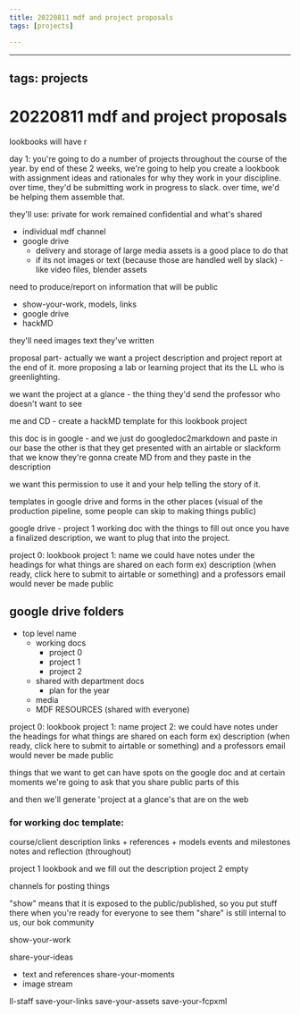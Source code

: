 ```yaml
---
title: 20220811 mdf and project proposals
tags: [projects]

---
```


---
tags: projects
---

# 20220811 mdf and project proposals

lookbooks will have r

day 1: you're going to do a number of projects throughout the course of the year. by end of these 2 weeks, we're going to help you create a lookbook with assignment ideas and rationales for why they work in your discipline.
over time, they'd be submitting work in progress to slack. over time, we'd be helping them assemble that.


they'll use:
private for work remained confidential and what's shared
* individual mdf channel
* google drive
    * delivery and storage of large media assets is a good place to do that
    * if its not images or text (because those are handled well by slack) - like video files, blender assets


need to produce/report on information that will be public
* show-your-work, models, links
* google drive
* hackMD


they'll need images
text they've written



proposal part-
actually we want a project description and project report at the end of it.
more proposing a lab or learning project that its the LL who is greenlighting.

we want the project at a glance - the thing they'd send the professor who doesn't want to see 

me and CD - create a hackMD template for this lookbook project 

this doc is in google - and we just do googledoc2markdown and paste in our base
the other is that they get presented with an airtable or slackform that we know they're gonna create MD from and they paste in the description


we want this permission to use it and your help telling the story of it.

templates in google drive and forms in the other places (visual of the production pipeline, some people can skip to making things public)

google drive - project 1 working doc with the things to fill out
once you have a finalized description, we want to plug that into the project.

project 0: lookbook
project 1: name
we could have notes under the headings for what things are shared on each form
ex) description (when ready, click here to submit to airtable or something) and a professors email would never be made public 



## google drive folders
* top level name
    * working docs
        * project 0
        * project 1
        * project 2
    * shared with department docs
        * plan for the year
    * media
    * MDF RESOURCES (shared with everyone)


project 0: lookbook
project 1: name
project 2: 
we could have notes under the headings for what things are shared on each form
ex) description (when ready, click here to submit to airtable or something) and a professors email would never be made public 


things that we want to get can have spots on the google doc and at certain moments we're going to ask that you share public parts of this

and then we'll generate 'project at a glance's that are on the web

### for working doc template:
course/client
description
links + references + models
events and milestones
notes and reflection (throughout)

project 1 lookbook and we fill out the description
project 2 empty 




channels for posting things

"show" means that it is exposed to the public/published, so you put stuff there when you're ready for everyone to see them
"share" is still internal to us, our bok community


show-your-work



share-your-ideas
- text and references
share-your-moments
- image stream



ll-staff
save-your-links
save-your-assets
save-your-fcpxml